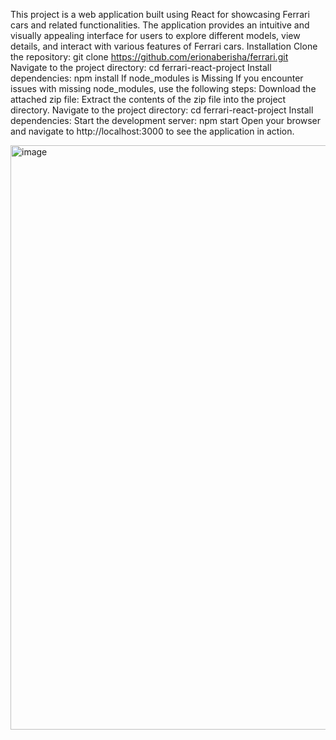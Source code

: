 This project is a web application built using React for showcasing Ferrari cars and related functionalities. The application provides an intuitive and visually appealing interface for users to explore different models, view details, and interact with various features of Ferrari cars.
Installation
Clone the repository:
git clone https://github.com/erionaberisha/ferrari.git
Navigate to the project directory:
cd ferrari-react-project
Install dependencies:
npm install
If node_modules is Missing
If you encounter issues with missing node_modules, use the following steps:
Download the attached zip file:
Extract the contents of the zip file into the project directory.
Navigate to the project directory:
cd ferrari-react-project
Install dependencies:
Start the development server:
npm start
Open your browser and navigate to http://localhost:3000 to see the application in action.


<img width="935" alt="image" src="https://github.com/erionaberisha/Ferrari/assets/93622598/01636495-018c-470a-9779-097f22e155de">

